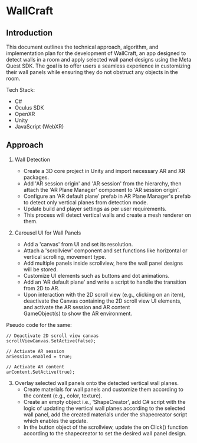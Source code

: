 
# WallCraft

## Introduction

This document outlines the technical approach, algorithm, and implementation plan for the development of WallCraft, an app designed to detect walls in a room and apply selected wall panel designs using the Meta Quest SDK. The goal is to offer users a seamless experience in customizing their wall panels while ensuring they do not obstruct any objects in the room.

Tech Stack:

 - C#
 - Oculus SDK
 - OpenXR
 - Unity
 - JavaScript (WebXR)

## Approach

1. Wall Detection
   - Create a 3D core project in Unity and import necessary AR and XR packages.
   - Add 'AR session origin' and 'AR session' from the hierarchy, then attach the 'AR Plane Manager' component to 'AR session origin'.
   - Configure an 'AR default plane' prefab in AR Plane Manager's prefab to detect only vertical planes from detection mode.
   - Update build and player settings as per user requirements.
   - This process will detect vertical walls and create a mesh renderer on them.
  
2. Carousel UI for Wall Panels
   - Add a 'canvas' from UI and set its resolution.
   - Attach a 'scrollview' component and set functions like horizontal or vertical scrolling, movement type.
   - Add multiple panels inside scrollview, here the wall panel designs will be stored.
   - Customize UI elements such as buttons and dot animations.
   - Add an 'AR default plane' and write a script to handle the transition from 2D to AR.
   - Upon interaction with the 2D scroll view (e.g., clicking on an item), deactivate the Canvas containing the 2D scroll view UI elements, and activate the AR session and AR content    
     GameObject(s) to show the AR environment.

Pseudo code for the same:

    // Deactivate 2D scroll view canvas
    scrollViewCanvas.SetActive(false);
    
    // Activate AR session
    arSession.enabled = true;
    
    // Activate AR content
    arContent.SetActive(true);

 3. Overlay selected wall panels onto the detected vertical wall planes.
    - Create materials for wall panels and customize them according to the content (e.g., color, texture).
    - Create an empty object i.e., 'ShapeCreator', add C# script with the logic of updating the vertical wall planes according to the selected wall panel, add the created materials under the        shapecreator script which enables the update.
    - In the button object of the scrollview, update the on Click() function according to the shapecreator to set the desired wall panel design.
